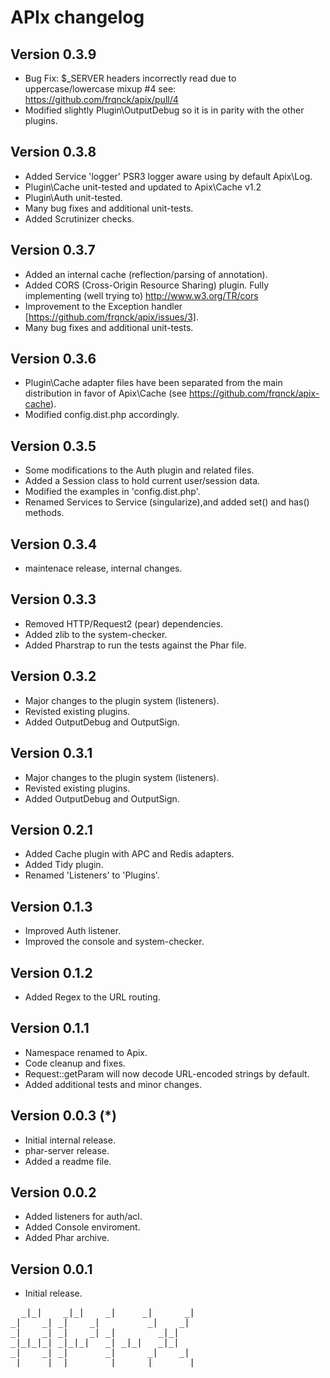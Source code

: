 APIx changelog
==============

Version 0.3.9
-------------
* Bug Fix: $_SERVER headers incorrectly read due to uppercase/lowercase mixup #4
  see: https://github.com/frqnck/apix/pull/4
* Modified slightly Plugin\OutputDebug so it is in parity with the other plugins.

Version 0.3.8
-------------
* Added Service 'logger' PSR3 logger aware using by default Apix\Log.
* Plugin\Cache unit-tested and updated to Apix\Cache v1.2
* Plugin\Auth unit-tested.
* Many bug fixes and additional unit-tests.
* Added Scrutinizer checks.

Version 0.3.7
-------------
* Added an internal cache (reflection/parsing of annotation).
* Added CORS (Cross-Origin Resource Sharing) plugin. Fully implementing (well
  trying to) http://www.w3.org/TR/cors
* Improvement to the Exception handler [https://github.com/frqnck/apix/issues/3].
* Many bug fixes and additional unit-tests.

Version 0.3.6
-------------
* Plugin\Cache adapter files have been separated from the main distribution in
  favor of Apix\Cache (see https://github.com/frqnck/apix-cache).
* Modified config.dist.php accordingly.

Version 0.3.5
-------------
* Some modifications to the Auth plugin and related files.
* Added a Session class to hold current user/session data.
* Modified the examples in 'config.dist.php'.
* Renamed Services to Service (singularize),and added set() and has() methods.

Version 0.3.4
-------------
* maintenace release, internal changes.

Version 0.3.3
-------------
* Removed HTTP/Request2 (pear) dependencies.
* Added zlib to the system-checker.
* Added Pharstrap to run the tests against the Phar file.

Version 0.3.2
-------------
* Major changes to the plugin system (listeners).
* Revisted existing plugins.
* Added OutputDebug and OutputSign.

Version 0.3.1
-------------
* Major changes to the plugin system (listeners).
* Revisted existing plugins.
* Added OutputDebug and OutputSign.

Version 0.2.1
-------------
* Added Cache plugin with APC and Redis adapters.
* Added Tidy plugin.
* Renamed 'Listeners' to 'Plugins'.

Version 0.1.3
-------------
* Improved Auth listener.
* Improved the console and system-checker.

Version 0.1.2
-------------
* Added Regex to the URL routing.

Version 0.1.1
-------------
* Namespace renamed to Apix.
* Code cleanup and fixes.
* Request::getParam will now decode URL-encoded strings by default.
* Added additional tests and minor changes.

Version 0.0.3 (*)
-------------
* Initial internal release.
* phar-server release.
* Added a readme file.

Version 0.0.2
-------------
* Added listeners for auth/acl.
* Added Console enviroment.
* Added Phar archive.

Version 0.0.1
-------------
* Initial release.


<pre>
  _|_|    _|_|    _|     _|      _|
_|    _| _|    _|         _|    _|
_|    _| _|    _| _|        _|_|
_|_|_|_| _|_|_|   _| _|_|   _|_|
_|    _| _|       _|      _|    _|
_|    _| _|       _|     _|      _|
</pre>
